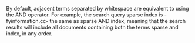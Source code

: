 By default, adjacent terms separated by whitespace are equivalent to
using the AND operator. For example, the search query sparse index is 
-fyinformation.cc-
the same as sparse AND index, meaning that the search results will include all 
documents containing both the terms sparse and index, in any order.
